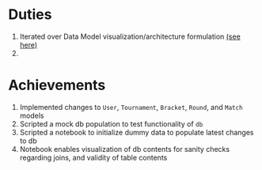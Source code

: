 # Duties
1) Iterated over Data Model visualization/architecture formulation [(see here)](../../docs/diagrams/er_v1.pdf)
2) 

# Achievements
1) Implemented changes to `User`, `Tournament`, `Bracket`, `Round`, and `Match` models
2) Scripted a mock db population to test functionality of `db`
3) Scripted a notebook to initialize dummy data to populate latest changes to db
4) Notebook enables visualization of db contents for sanity checks regarding joins, and validity of
table contents
